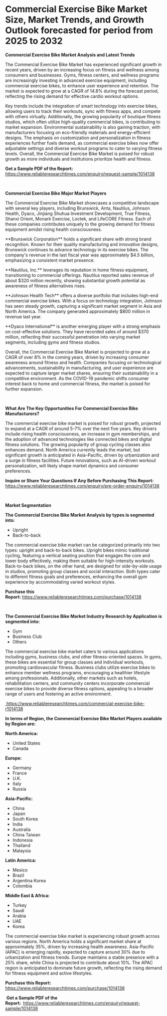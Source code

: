 <p><h1>Commercial Exercise Bike Market Size, Market Trends, and Growth Outlook forecasted for period from 2025 to 2032</h1></p><p><strong>Commercial Exercise Bike Market Analysis and Latest Trends</strong></p>
<p><p>The Commercial Exercise Bike Market has experienced significant growth in recent years, driven by an increasing focus on fitness and wellness among consumers and businesses. Gyms, fitness centers, and wellness programs are increasingly investing in advanced exercise equipment, including commercial exercise bikes, to enhance user experience and retention. The market is expected to grow at a CAGR of 14.8% during the forecast period, reflecting the rising demand for effective cardio workout options. </p><p>Key trends include the integration of smart technology into exercise bikes, allowing users to track their workouts, sync with fitness apps, and compete with others virtually. Additionally, the growing popularity of boutique fitness studios, which often utilize high-quality commercial bikes, is contributing to market expansion. Environmental sustainability is also gaining traction, with manufacturers focusing on eco-friendly materials and energy-efficient designs. The emphasis on customization and personalization in fitness experiences further fuels demand, as commercial exercise bikes now offer adjustable settings and diverse workout programs to cater to varying fitness levels. Overall, the Commercial Exercise Bike Market is poised for robust growth as more individuals and institutions prioritize health and fitness.</p></p>
<p><strong>Get a Sample PDF of the Report:&nbsp;</strong> <a href="https://www.reliableresearchtimes.com/enquiry/request-sample/1014138?utm_campaign=3366&utm_medium=2&utm_source=Github&utm_content=ia&utm_term=17042025&utm_id=commercial-exercise-bike">https://www.reliableresearchtimes.com/enquiry/request-sample/1014138</a></p>
<p>&nbsp;</p>
<p><strong>Commercial Exercise Bike Major Market Players</strong></p>
<p><p>The Commercial Exercise Bike Market showcases a competitive landscape with several key players, including Brunswick, Anta, Nautilus, Johnson Health, Dyaco, Jinjiang Shuhua Investment Development, True Fitness, Shanxi Orient, Monark Exercise, Loctek, and LifeCORE Fitness. Each of these companies contributes uniquely to the growing demand for fitness equipment amidst rising health consciousness.</p><p>**Brunswick Corporation** holds a significant share with strong brand recognition. Known for their quality manufacturing and innovative designs, Brunswick continues to advance technology in its exercise bikes. The company's revenue in the last fiscal year was approximately $4.5 billion, emphasizing a consistent market presence.</p><p>**Nautilus, Inc.** leverages its reputation in home fitness equipment, transitioning to commercial offerings. Nautilus reported sales revenue of about $320 million recently, showing substantial growth potential as awareness of fitness alternatives rises.</p><p>**Johnson Health Tech** offers a diverse portfolio that includes high-end commercial exercise bikes. With a focus on technology integration, Johnson has seen steady growth, capturing a significant market segment in Asia and North America. The company generated approximately $800 million in revenue last year.</p><p>**Dyaco International** is another emerging player with a strong emphasis on cost-effective solutions. They have recorded sales of around $370 million, reflecting their successful penetration into varying market segments, including gyms and fitness studios.</p><p>Overall, the Commercial Exercise Bike Market is projected to grow at a CAGR of over 8% in the coming years, driven by increasing consumer awareness around fitness and health. Companies focusing on technological advancements, sustainability in manufacturing, and user experience are expected to capture larger market shares, ensuring their sustainability in a competitive environment. As the COVID-19 pandemic shifts consumer interest back to home and commercial fitness, the market is poised for further expansion.</p></p>
<p>&nbsp;</p>
<p><strong>What Are The Key Opportunities For Commercial Exercise Bike Manufacturers?</strong></p>
<p><p>The commercial exercise bike market is poised for robust growth, projected to expand at a CAGR of around 5-7% over the next five years. Key drivers include rising health consciousness, an increase in gym memberships, and the adoption of advanced technologies like connected bikes and digital fitness solutions. The growing popularity of group cycling classes also enhances demand. North America currently leads the market, but significant growth is anticipated in Asia-Pacific, driven by urbanization and a surge in fitness facilities. Future innovations, such as AI-driven workout personalization, will likely shape market dynamics and consumer preferences.</p></p>
<p><strong>Inquire or Share Your Questions If Any Before Purchasing This Report:</strong> <a href="https://www.reliableresearchtimes.com/enquiry/pre-order-enquiry/1014138?utm_campaign=3366&utm_medium=2&utm_source=Github&utm_content=ia&utm_term=17042025&utm_id=commercial-exercise-bike">https://www.reliableresearchtimes.com/enquiry/pre-order-enquiry/1014138</a></p>
<p>&nbsp;</p>
<p><strong>Market Segmentation</strong></p>
<p><strong>The Commercial Exercise Bike Market Analysis by types is segmented into:</strong></p>
<p><ul><li>Upright</li><li>Back-to-back</li></ul></p>
<p><p>The commercial exercise bike market can be categorized primarily into two types: upright and back-to-back bikes. Upright bikes mimic traditional cycling, featuring a vertical seating position that engages the core and lower body effectively, making them suitable for high-intensity workouts. Back-to-back bikes, on the other hand, are designed for side-by-side usage in studios, promoting group classes and social interaction. Both types cater to different fitness goals and preferences, enhancing the overall gym experience by accommodating varied workout styles.</p></p>
<p><strong>Purchase this Report:&nbsp;</strong><a href="https://www.reliableresearchtimes.com/purchase/1014138?utm_campaign=3366&utm_medium=2&utm_source=Github&utm_content=ia&utm_term=17042025&utm_id=commercial-exercise-bike">https://www.reliableresearchtimes.com/purchase/1014138</a></p>
<p>&nbsp;</p>
<p><strong>The Commercial Exercise Bike Market Industry Research by Application is segmented into:</strong></p>
<p><ul><li>Gym</li><li>Business Club</li><li>Others</li></ul></p>
<p><p>The commercial exercise bike market caters to various applications including gyms, business clubs, and other fitness-oriented spaces. In gyms, these bikes are essential for group classes and individual workouts, promoting cardiovascular fitness. Business clubs utilize exercise bikes to enhance member wellness programs, encouraging a healthier lifestyle among professionals. Additionally, other markets such as hotels, rehabilitation centers, and community centers incorporate commercial exercise bikes to provide diverse fitness options, appealing to a broader range of users and fostering an active environment.</p></p>
<p><a href="https://www.reliableresearchtimes.com/commercial-exercise-bike-r1014138?utm_campaign=3366&utm_medium=2&utm_source=Github&utm_content=ia&utm_term=17042025&utm_id=commercial-exercise-bike">&nbsp;https://www.reliableresearchtimes.com/commercial-exercise-bike-r1014138</a></p>
<p><strong>In terms of Region, the Commercial Exercise Bike Market Players available by Region are:</strong></p>
<p>
    <p> <strong> North America: </strong>
        <ul>
            <li>United States</li>
            <li>Canada</li>
        </ul>
        </p> 
    <p> <strong> Europe: </strong>
        <ul>
            <li>Germany</li>
            <li>France</li>
            <li>U.K.</li>
            <li>Italy</li>
            <li>Russia</li>
        </ul>
        </p> 
    <p> <strong> Asia-Pacific: </strong>
        <ul>
            <li>China</li>
            <li>Japan</li>
            <li>South Korea</li>
            <li>India</li>
            <li>Australia</li>
            <li>China Taiwan</li>
            <li>Indonesia</li>
            <li>Thailand</li>
            <li>Malaysia</li>
        </ul>
        </p> 
    <p> <strong> Latin America: </strong>
        <ul>
            <li>Mexico</li>
            <li>Brazil</li>
            <li>Argentina Korea</li>
            <li>Colombia</li>
        </ul>
        </p> 
    <p> <strong> Middle East & Africa: </strong>
        <ul>
            <li>Turkey</li>
            <li>Saudi</li>
            <li>Arabia</li>
            <li>UAE</li>
            <li>Korea</li>
        </ul>
    </p>
    </p>
<p><p>The commercial exercise bike market is experiencing robust growth across various regions. North America holds a significant market share at approximately 35%, driven by increasing health awareness. Asia-Pacific (APAC) is emerging rapidly, expected to capture around 30% due to urbanization and fitness trends. Europe maintains a stable presence with a 25% share, while China is projected to contribute about 10%. The APAC region is anticipated to dominate future growth, reflecting the rising demand for fitness equipment and active lifestyles.</p></p>
<p><strong>Purchase this Report: </strong><a href="https://www.reliableresearchtimes.com/purchase/1014138?utm_campaign=3366&utm_medium=2&utm_source=Github&utm_content=ia&utm_term=17042025&utm_id=commercial-exercise-bike">https://www.reliableresearchtimes.com/purchase/1014138</a></p>
<p>&nbsp;<strong>Get a Sample PDF of the Report:&nbsp;&nbsp;</strong><a href="https://www.reliableresearchtimes.com/enquiry/request-sample/1014138?utm_campaign=3366&utm_medium=2&utm_source=Github&utm_content=ia&utm_term=17042025&utm_id=commercial-exercise-bike">https://www.reliableresearchtimes.com/enquiry/request-sample/1014138</a></p>
<p><strong></strong></p>
<p><p></p><p></p><p></p></p>
